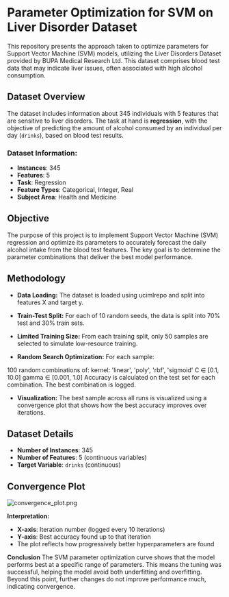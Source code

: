 # Parameter Optimization for SVM on Liver Disorder Dataset

This repository presents the approach taken to optimize parameters for Support Vector Machine (SVM) models, utilizing the Liver Disorders Dataset provided by BUPA Medical Research Ltd. This dataset comprises blood test data that may indicate liver issues, often associated with high alcohol consumption.

## Dataset Overview

The dataset includes information about 345 individuals with 5 features that are sensitive to liver disorders. The task at hand is **regression**, with the objective of predicting the amount of alcohol consumed by an individual per day (`drinks`), based on blood test results.

### Dataset Information:
- **Instances**: 345
- **Features**: 5
- **Task**: Regression
- **Feature Types**: Categorical, Integer, Real
- **Subject Area**: Health and Medicine

## Objective

The purpose of this project is to implement Support Vector Machine (SVM) regression and optimize its parameters to accurately forecast the daily alcohol intake from the blood test features. The key goal is to determine the parameter combinations that deliver the best model performance.

## Methodology
- **Data Loading:**
The dataset is loaded using ucimlrepo and split into features X and target y.

- **Train-Test Split:**
For each of 10 random seeds, the data is split into 70% test and 30% train sets.

- **Limited Training Size:**
From each training split, only 50 samples are selected to simulate low-resource training.

- **Random Search Optimization:**
For each sample:

100 random combinations of:
kernel: 'linear', 'poly', 'rbf', 'sigmoid'
C ∈ [0.1, 10.0]
gamma ∈ [0.001, 1.0]
Accuracy is calculated on the test set for each combination.
The best combination is logged.
- **Visualization:**
The best sample across all runs is visualized using a convergence plot that shows how the best accuracy improves over iterations.

## Dataset Details

- **Number of Instances**: 345
- **Number of Features**: 5 (continuous variables)
- **Target Variable**: `drinks` (continuous)

## Convergence Plot

![convergence_plot.png](https://github.com/user-attachments/assets/5f609524-07a5-4dde-955b-47e10c893711)


**Interpretation:**

- **X-axis**: Iteration number (logged every 10 iterations)
- **Y-axis**: Best accuracy found up to that iteration
- The plot reflects how progressively better hyperparameters are found

**Conclusion**
The SVM parameter optimization curve shows that the model performs best at a specific range of parameters. This means the tuning was successful, helping the model avoid both underfitting and overfitting. Beyond this point, further changes do not improve performance much, indicating convergence.
